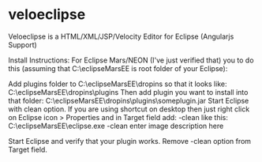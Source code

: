 veloeclipse
===========

Veloeclipse is a HTML/XML/JSP/Velocity Editor for Eclipse (Angularjs Support)

Install Instructions:
For Eclipse Mars/NEON (I've just verified that) you to do this (assuming that C:\eclipseMarsEE is root folder of your Eclipse):

Add plugins folder to C:\eclipseMarsEE\dropins so that it looks like: C:\eclipseMarsEE\dropins\plugins
Then add plugin you want to install into that folder: C:\eclipseMarsEE\dropins\plugins\someplugin.jar
Start Eclipse with clean option.
If you are using shortcut on desktop then just right click on Eclipse icon > Properties and in Target field add: -clean like this: C:\eclipseMarsEE\eclipse.exe -clean
enter image description here

Start Eclipse and verify that your plugin works.
Remove -clean option from Target field.
